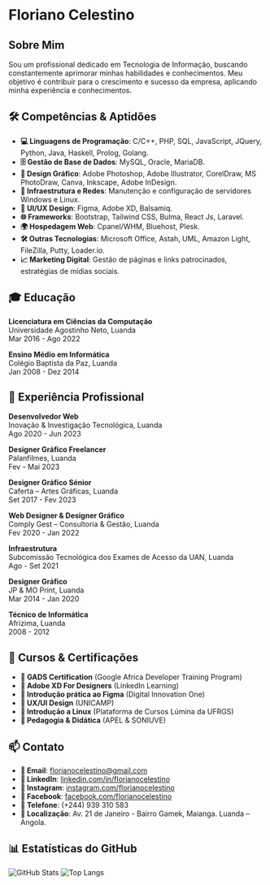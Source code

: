 # Floriano Celestino

## Sobre Mim

Sou um profissional dedicado em Tecnologia de Informação, buscando constantemente aprimorar minhas habilidades e conhecimentos. Meu objetivo é contribuir para o crescimento e sucesso da empresa, aplicando minha experiência e conhecimentos.

## 🛠️ Competências & Aptidões

- **💻 Linguagens de Programação**: C/C++, PHP, SQL, JavaScript, JQuery, Python, Java, Haskell, Prolog, Golang.
- **🗄️ Gestão de Base de Dados**: MySQL, Oracle, MariaDB.
- **🎨 Design Gráfico**: Adobe Photoshop, Adobe Illustrator, CorelDraw, MS PhotoDraw, Canva, Inkscape, Adobe InDesign.
- **🔧 Infraestrutura e Redes**: Manutenção e configuração de servidores Windows e Linux.
- **📱 UI/UX Design**: Figma, Adobe XD, Balsamiq.
- **🌐 Frameworks**: Bootstrap, Tailwind CSS, Bulma, React Js, Laravel.
- **🌍 Hospedagem Web**: Cpanel/WHM, Bluehost, Plesk.
- **🛠️ Outras Tecnologias**: Microsoft Office, Astah, UML, Amazon Light, FileZilla, Putty, Loader.io.
- **📈 Marketing Digital**: Gestão de páginas e links patrocinados, estratégias de mídias sociais.

## 🎓 Educação

**Licenciatura em Ciências da Computação**  
Universidade Agostinho Neto, Luanda  
Mar 2016 - Ago 2022

**Ensino Médio em Informática**  
Colégio Baptista da Paz, Luanda  
Jan 2008 - Dez 2014

## 💼 Experiência Profissional

**Desenvolvedor Web**  
Inovação & Investigação Tecnológica, Luanda  
Ago 2020 - Jun 2023

**Designer Gráfico Freelancer**  
Palanfilmes, Luanda  
Fev - Mai 2023

**Designer Gráfico Sénior**  
Caferta – Artes Gráficas, Luanda  
Set 2017 - Fev 2023

**Web Designer & Designer Gráfico**  
Comply Gest – Consultoria & Gestão, Luanda  
Fev 2020 - Jan 2022

**Infraestrutura**  
Subcomissão Tecnológica dos Exames de Acesso da UAN, Luanda  
Ago - Set 2021

**Designer Gráfico**  
JP & MO Print, Luanda  
Mar 2014 - Jan 2020

**Técnico de Informática**  
Afrizima, Luanda  
2008 - 2012

## 📜 Cursos & Certificações

- **📜 GADS Certification** (Google Africa Developer Training Program)
- **📜 Adobe XD For Designers** (LinkedIn Learning)
- **📜 Introdução prática ao Figma** (Digital Innovation One)
- **📜 UX/UI Design** (UNICAMP)
- **📜 Introdução a Linux** (Plataforma de Cursos Lúmina da UFRGS)
- **📜 Pedagogia & Didática** (APEL & SONIUVE)

## 📫 Contato

- **📧 Email**: [florianocelestino@gmail.com](mailto:florianocelestino@gmail.com)
- **💼 LinkedIn**: [linkedin.com/in/florianocelestino](https://linkedin.com/in/florianocelestino)
- **📸 Instagram**: [instagram.com/florianocelestino](https://instagram.com/florianocelestino)
- **📘 Facebook**: [facebook.com/florianocelestino](https://facebook.com/florianocelestino)
- **📱 Telefone**: (+244) 939 310 583
- **📍 Localização**: Av. 21 de Janeiro - Bairro Gamek, Maianga. Luanda – Angola.

## 📊 Estatísticas do GitHub

![GitHub Stats](https://github-readme-stats.vercel.app/api?username=florianocelestino&show_icons=true&theme=dracula)
![Top Langs](https://github-readme-stats.vercel.app/api/top-langs/?username=florianocelestino&layout=compact&theme=dracula)
